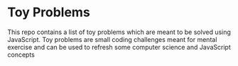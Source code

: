 # Toy Problems

This repo contains a list of toy problems which are meant to be solved using JavaScript. Toy problems are small coding challenges meant for mental exercise and can be used to refresh some computer science and JavaScript concepts